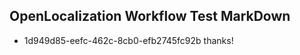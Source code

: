## OpenLocalization Workflow Test MarkDown
* 1d949d85-eefc-462c-8cb0-efb2745fc92b thanks!

<!--HONumber=Aug16_HO3-->


